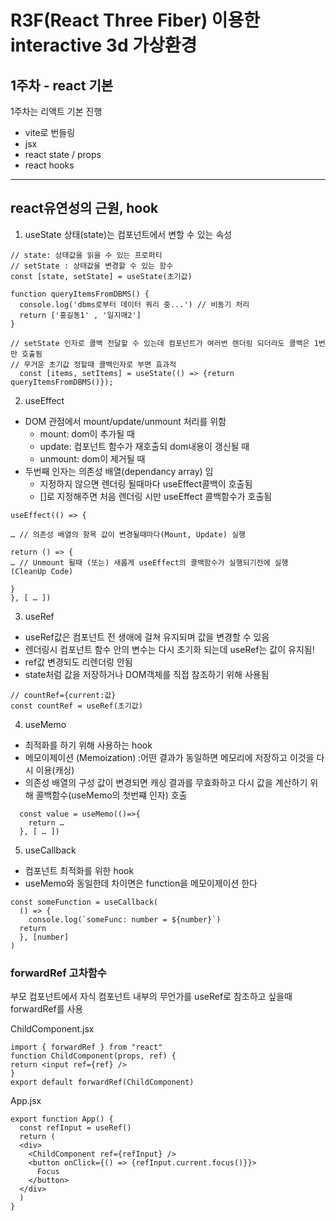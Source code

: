 # R3F(React Three Fiber) 이용한 interactive 3d 가상환경

## 1주차 - react 기본

1주차는 리액트 기본 진행

- vite로 번들링
- jsx
- react state / props
- react hooks

---

## react유연성의 근원, hook

1. useState
   상태(state)는 컴포넌트에서 변할 수 있는 속성

```
// state: 상태값을 읽을 수 있는 프로퍼티
// setState : 상태값을 변경할 수 있는 함수
const [state, setState] = useState(초기값)
```

```
function queryItemsFromDBMS() {
  console.log('dbms로부터 데이터 쿼리 중...') // 비동기 처리
  return ['홍길동1' , '일지매2']
}

// setState 인자로 콜백 전달할 수 있는데 컴포넌트가 여러번 렌더링 되더라도 콜백은 1번만 호출됨
// 무거운 초기값 정할때 콜백인자로 부면 효과적
  const [items, setItems] = useState(() => {return queryItemsFromDBMS()});

```

2. useEffect

- DOM 관점에서 mount/update/unmount 처리를 위함
  - mount: dom이 추가될 때
  - update: 컴포넌트 함수가 재호출되 dom내용이 갱신될 때
  - unmount: dom이 제거될 때
- 두번째 인자는 의존성 배열(dependancy array) 임
  - 지정하지 않으면 렌더링 될때마다 useEffect콜백이 호출됨
  - []로 지정해주면 처음 렌더링 시만 useEffect 콜백함수가 호출됨

```
useEffect(() => {

… // 의존성 배열의 항목 값이 변경될때마다(Mount, Update) 실행

return () => {
… // Unmount 될때 (또는) 새롭게 useEffect의 콜백함수가 실행되기전에 실행 (CleanUp Code)

}
}, [ … ])
```

3. useRef

- useRef값은 컴포넌트 전 생애에 걸쳐 유지되며 값을 변경할 수 있음
- 렌더링시 컴포넌트 함수 안의 변수는 다시 초기화 되는데 useRef는 값이 유지됨!
- ref값 변경되도 리렌더링 안됨
- state처럼 값을 저장하거나 DOM객체를 직접 참조하기 위해 사용됨

```
// countRef={current:값}
const countRef = useRef(초기값)
```

4. useMemo

- 최적화를 하기 위해 사용하는 hook
- 메모이제이션 (Memoization)
  :어떤 결과가 동일하면 메모리에 저장하고 이것을 다시 이용(캐싱)
- 의존성 배열의 구성 값이 변경되면 캐싱 결과를 무효화하고 다시 값을 계산하기 위해 콜백함수(useMemo의 첫번쨰 인자) 호출

```
  const value = useMemo(()=>{
    return …
  }, [ … ])
```

5. useCallback

- 컴포넌트 최적화를 위한 hook
- useMemo와 동일한데 차이면은 function을 메모이제이션 한다

```
const someFunction = useCallback(
  () => {
    console.log(`someFunc: number = ${number}`)
  return
  }, [number]
)
```

### forwardRef 고차함수

부모 컴포넌트에서 자식 컴포넌트 내부의 무언가를 useRef로 참조하고 싶을때 forwardRef를 사용

ChildComponent.jsx

```
import { forwardRef } from "react"
function ChildComponent(props, ref) {
return <input ref={ref} />
}
export default forwardRef(ChildComponent)

```

App.jsx

```
export function App() {
  const refInput = useRef()
  return (
  <div>
    <ChildComponent ref={refInput} />
    <button onClick={() => {refInput.current.focus()}}>
      Focus
    </button>
  </div>
  )
}

```
